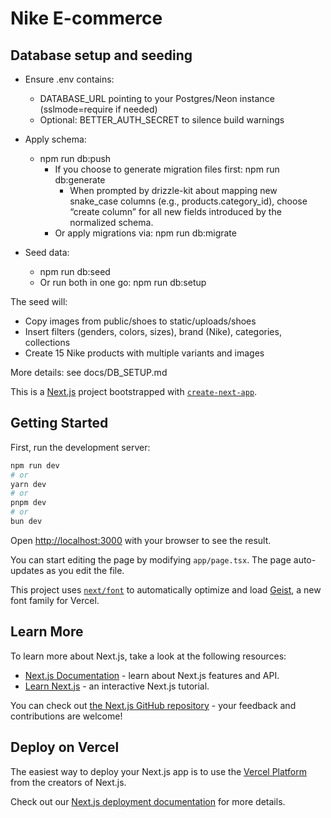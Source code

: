 # Nike E-commerce

## Database setup and seeding

- Ensure .env contains:
  - DATABASE_URL pointing to your Postgres/Neon instance (sslmode=require if needed)
  - Optional: BETTER_AUTH_SECRET to silence build warnings

- Apply schema:
  - npm run db:push
    - If you choose to generate migration files first: npm run db:generate
      - When prompted by drizzle-kit about mapping new snake_case columns (e.g., products.category_id), choose “create column” for all new fields introduced by the normalized schema.
    - Or apply migrations via: npm run db:migrate

- Seed data:
  - npm run db:seed
  - Or run both in one go: npm run db:setup

The seed will:
- Copy images from public/shoes to static/uploads/shoes
- Insert filters (genders, colors, sizes), brand (Nike), categories, collections
- Create 15 Nike products with multiple variants and images

More details: see docs/DB_SETUP.md


This is a [Next.js](https://nextjs.org) project bootstrapped with [`create-next-app`](https://nextjs.org/docs/app/api-reference/cli/create-next-app).

## Getting Started

First, run the development server:

```bash
npm run dev
# or
yarn dev
# or
pnpm dev
# or
bun dev
```

Open [http://localhost:3000](http://localhost:3000) with your browser to see the result.

You can start editing the page by modifying `app/page.tsx`. The page auto-updates as you edit the file.

This project uses [`next/font`](https://nextjs.org/docs/app/building-your-application/optimizing/fonts) to automatically optimize and load [Geist](https://vercel.com/font), a new font family for Vercel.

## Learn More

To learn more about Next.js, take a look at the following resources:

- [Next.js Documentation](https://nextjs.org/docs) - learn about Next.js features and API.
- [Learn Next.js](https://nextjs.org/learn) - an interactive Next.js tutorial.

You can check out [the Next.js GitHub repository](https://github.com/vercel/next.js) - your feedback and contributions are welcome!

## Deploy on Vercel

The easiest way to deploy your Next.js app is to use the [Vercel Platform](https://vercel.com/new?utm_medium=default-template&filter=next.js&utm_source=create-next-app&utm_campaign=create-next-app-readme) from the creators of Next.js.

Check out our [Next.js deployment documentation](https://nextjs.org/docs/app/building-your-application/deploying) for more details.
